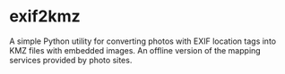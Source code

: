 exif2kmz
========

A simple Python utility for converting photos with EXIF location tags into KMZ files with embedded images. An offline version of the mapping services provided by photo sites.